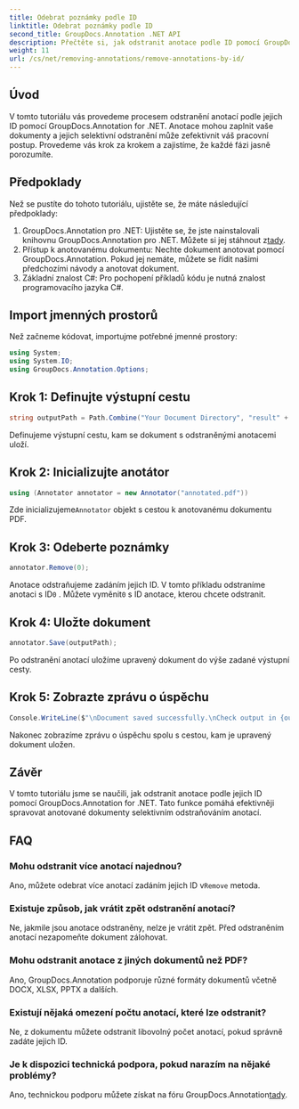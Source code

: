 ```yaml
---
title: Odebrat poznámky podle ID
linktitle: Odebrat poznámky podle ID
second_title: GroupDocs.Annotation .NET API
description: Přečtěte si, jak odstranit anotace podle ID pomocí GroupDocs.Annotation for .NET. Efektivně zjednodušte pracovní tok dokumentů.
weight: 11
url: /cs/net/removing-annotations/remove-annotations-by-id/
---
```

## Úvod
V tomto tutoriálu vás provedeme procesem odstranění anotací podle jejich ID pomocí GroupDocs.Annotation for .NET. Anotace mohou zaplnit vaše dokumenty a jejich selektivní odstranění může zefektivnit váš pracovní postup. Provedeme vás krok za krokem a zajistíme, že každé fázi jasně porozumíte.
## Předpoklady
Než se pustíte do tohoto tutoriálu, ujistěte se, že máte následující předpoklady:
1.  GroupDocs.Annotation pro .NET: Ujistěte se, že jste nainstalovali knihovnu GroupDocs.Annotation pro .NET. Můžete si jej stáhnout z[tady](https://releases.groupdocs.com/annotation/net/).
2. Přístup k anotovanému dokumentu: Nechte dokument anotovat pomocí GroupDocs.Annotation. Pokud jej nemáte, můžete se řídit našimi předchozími návody a anotovat dokument.
3. Základní znalost C#: Pro pochopení příkladů kódu je nutná znalost programovacího jazyka C#.

## Import jmenných prostorů
Než začneme kódovat, importujme potřebné jmenné prostory:
```csharp
using System;
using System.IO;
using GroupDocs.Annotation.Options;
```

## Krok 1: Definujte výstupní cestu
```csharp
string outputPath = Path.Combine("Your Document Directory", "result" + Path.GetExtension("input.pdf"));
```
Definujeme výstupní cestu, kam se dokument s odstraněnými anotacemi uloží.
## Krok 2: Inicializujte anotátor
```csharp
using (Annotator annotator = new Annotator("annotated.pdf"))
```
 Zde inicializujeme`Annotator` objekt s cestou k anotovanému dokumentu PDF.
## Krok 3: Odeberte poznámky
```csharp
annotator.Remove(0);
```
 Anotace odstraňujeme zadáním jejich ID. V tomto příkladu odstraníme anotaci s ID`0` . Můžete vyměnit`0` s ID anotace, kterou chcete odstranit.
## Krok 4: Uložte dokument
```csharp
annotator.Save(outputPath);
```
Po odstranění anotací uložíme upravený dokument do výše zadané výstupní cesty.
## Krok 5: Zobrazte zprávu o úspěchu
```csharp
Console.WriteLine($"\nDocument saved successfully.\nCheck output in {outputPath}.");
```
Nakonec zobrazíme zprávu o úspěchu spolu s cestou, kam je upravený dokument uložen.

## Závěr
V tomto tutoriálu jsme se naučili, jak odstranit anotace podle jejich ID pomocí GroupDocs.Annotation for .NET. Tato funkce pomáhá efektivněji spravovat anotované dokumenty selektivním odstraňováním anotací.
## FAQ
### Mohu odstranit více anotací najednou?
 Ano, můžete odebrat více anotací zadáním jejich ID v`Remove` metoda.
### Existuje způsob, jak vrátit zpět odstranění anotací?
Ne, jakmile jsou anotace odstraněny, nelze je vrátit zpět. Před odstraněním anotací nezapomeňte dokument zálohovat.
### Mohu odstranit anotace z jiných dokumentů než PDF?
Ano, GroupDocs.Annotation podporuje různé formáty dokumentů včetně DOCX, XLSX, PPTX a dalších.
### Existují nějaká omezení počtu anotací, které lze odstranit?
Ne, z dokumentu můžete odstranit libovolný počet anotací, pokud správně zadáte jejich ID.
### Je k dispozici technická podpora, pokud narazím na nějaké problémy?
 Ano, technickou podporu můžete získat na fóru GroupDocs.Annotation[tady](https://forum.groupdocs.com/c/annotation/10).